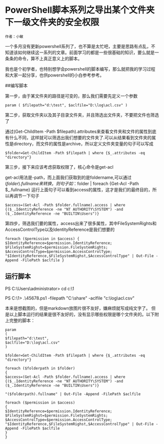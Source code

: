 # PowerShell脚本系列之导出某个文件夹下一级文件夹的安全权限
    作者：小敏

一个多月没有更新powershell系列了，也不算是太忙吧，主要是思路有点乱，不知道该如何继续这一系列的文章。前面学习的都是一些很基础的知识，要么就是一条条的命令，算不上真正意义上的脚本。

我也是个初学者，也特别想学会powershell的脚本编写，那么就把我的学习过程和大家一起分享，也供powershell的小白参考参考。

##编写脚本

第一步，由于某文件夹的路径是可变的，那么我们需要先定义一个参数

`param
(
$filepath="d:\test",
$aclfile="D:\log\acl.csv"
)`

第二步，获取文件夹以及其子目录文件夹，并且筛选出文件夹，不要把文件也筛选了

通过(Get-ChildItem -Path $filepath).attributes来查看文件夹和文件的属性到底有什么不同，这样就可以筛选出我们想要的文件夹了.可以从结果看到文件夹的属性是directory，而文件的属性是archive，所以定义文件夹变量的句子可以写成

`$folder=Get-ChildItem -Path $filepath | where {$_.attributes -eq "directory"}`

第三步，接下来应该考虑获取权限了，核心命令是get-acl

get-acl用法是-path，而上面我们获取到的是foldername,可以通过($folder).fullname来转换，则句子如：$folder | foreach {Get-Acl -Path $_.fullname}
运行上面句子可以看到access的属性，这才是我们的最终目的，所以再调节一下句子

`$access=(Get-Acl -Path $folder.fullname).access | where {($_.IdentityReference -ne "NT AUTHORITY\SYSTEM") -and ($_.IdentityReference -ne "BUILTIN\Users")}`

第四步，筛选我们要的属性，access出来了很多属性，其中FileSystemRights和AccessControlType以及IdentityReference是我们想要的


`foreach ($permission in $access)
{
$IdentityReference=$permission.IdentityReference;
$FileSystemRighst=$permission.FileSystemRights;
$AccessControlType=$permission.AccessControlType;
"$IdentityReference,$FileSystemRighst,$AccessControlType" | Out-File -Append -FilePath $aclfile
}`

## 运行脚本

PS C:\Users\administrator> cd c:\1

PS C:\1> .\45678.ps1 -filepath "C:\share" -aclfile "c:\log\acl.csv"


本来是想截图的，但是markdown放图片很不友好，嫌麻烦就写成纯文字了。
但是以上脚本运行的结果是很不友好的，没有显示哪些权限是哪个文件夹的。以下附上完整的脚本：

```
param
(
$filepath="d:\test",
$aclfile="D:\log\acl.csv"
)

$folder=Get-ChildItem -Path $filepath | where {$_.attributes -eq "directory"}

foreach ($folderpath in $folder)
{
$access=(Get-Acl -Path $folder.fullname).access | where {($_.IdentityReference -ne "NT AUTHORITY\SYSTEM") -and ($_.IdentityReference -ne "BUILTIN\Users")}

"($folderpath).fullname" | Out-File -Append -FilePath $aclfile

foreach ($permission in $access)
{
$IdentityReference=$permission.IdentityReference;
$FileSystemRighst=$permission.FileSystemRights;
$AccessControlType=$permission.AccessControlType;
"$IdentityReference,$FileSystemRighst,$AccessControlType" | Out-File -Append -FilePath $aclfile
}
}
```
